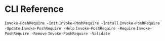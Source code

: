 # CLI Reference

` Invoke-PoshRequire -Init `
` Invoke-PoshRequire -Install `
` Invoke-PoshRequire -Update `
` Invoke-PoshRequire -Help `
` Invoke-PoshRequire -Require `
` Invoke-PoshRequire -Remove `
` Invoke-PoshRequire -Validate `